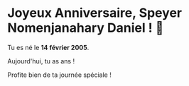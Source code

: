 <!DOCTYPE html>
<html lang="fr">
<head>
    <meta charset="UTF-8">
    <meta name="viewport" content="width=device-width, initial-scale=1.0">
    <title>Joyeux Anniversaire Daniel !</title>
    <link rel="stylesheet" href="style.css">
</head>
<body>
    <div class="container">
        <h1>Joyeux Anniversaire, Speyer Nomenjanahary Daniel ! 🎉</h1>
        <p>Tu es né le <strong>14 février 2005</strong>.</p>
        <p>Aujourd'hui, tu as <span id="age"></span> ans !</p>
        <div class="balloons">
            <div class="balloon red"></div>
            <div class="balloon blue"></div>
            <div class="balloon yellow"></div>
        </div>
        <p>Profite bien de ta journée spéciale !</p>
    </div>
    <script src="script.js"></script>
</body>
</html>
